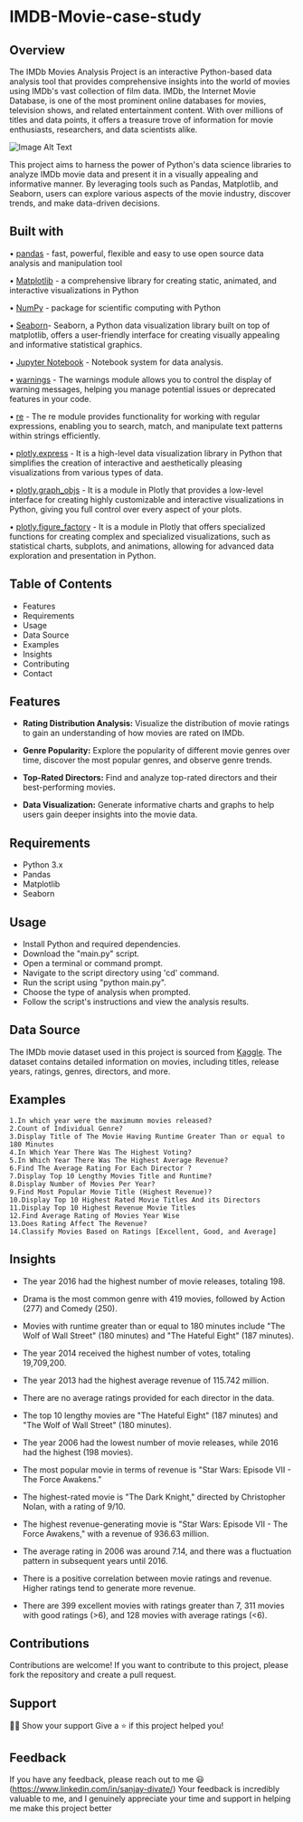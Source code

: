 # IMDB-Movie-case-study

## Overview
The IMDb Movies Analysis Project is an interactive Python-based data analysis tool that provides comprehensive insights into the world of movies using IMDb's vast collection of film data. IMDb, the Internet Movie Database, is one of the most prominent online databases for movies, television shows, and related entertainment content. With over millions of titles and data points, it offers a treasure trove of information for movie enthusiasts, researchers, and data scientists alike.

![Image Alt Text]( https://camo.githubusercontent.com/d8d719954dc473b2e7db3831d3fc7b069fa5dff347914a4e82cc4d11a108bbbc/68747470733a2f2f732e73747564696f62696e6465722e636f6d2f77702d636f6e74656e742f75706c6f6164732f323031392f30362f426573742d4d2d4e696768742d536879616d616c616e2d4d6f766965732d616e642d446972656374696e672d5374796c652d53747564696f42696e6465722e6a7067)

This project aims to harness the power of Python's data science libraries to analyze IMDb movie data and present it in a visually appealing and informative manner. By leveraging tools such as Pandas, Matplotlib, and Seaborn, users can explore various aspects of the movie industry, discover trends, and make data-driven decisions.

## Built with
•	[pandas](https://pandas.pydata.org/) - fast, powerful, flexible and easy to use open source data analysis and manipulation tool

•	[Matplotlib](https://matplotlib.org/) - a comprehensive library for creating static, animated, and interactive visualizations in Python

•	[NumPy](https://numpy.org/) - package for scientific computing with Python

•	[Seaborn](https://seaborn.pydata.org/index.html)- Seaborn, a Python data visualization library 
built on top of matplotlib, offers a user-friendly interface for creating visually appealing and informative statistical graphics.

•	[Jupyter Notebook](https://jupyter.org/) - Notebook system for data analysis.

•	[warnings](https://docs.python.org/3/library/warnings.html) - The warnings module allows you to control the display of warning messages, helping you manage potential issues or deprecated features in your code.

•	[re](https://docs.python.org/3/library/re.html) - The re module provides functionality for working with regular expressions, enabling you to search, match, and manipulate text patterns within strings efficiently.

•	[plotly.express](https://plotly.com/python/plotly-express/) - It is a high-level data visualization library in Python that simplifies the creation of interactive and aesthetically pleasing visualizations from various types of data.

•	[plotly.graph_objs](https://plotly.com/python/graph-objects/#:~:text=machine%2Dreadable%20form.-,The%20plotly.,classes%20defined%20in%20the%20plotly.) - It is a module in Plotly that provides a low-level interface for creating highly customizable and interactive visualizations in Python, giving you full control over every aspect of your plots.

•	[plotly.figure_factory](https://plotly.com/python/figure-factories/#:~:text=The%20plotly.,functionality%20gets%20added%20to%20Plotly.) - It is a module in Plotly that offers specialized functions for creating complex and specialized visualizations, such as statistical charts, subplots, and animations, allowing for advanced data exploration and presentation in Python.


## Table of Contents
- Features
- Requirements
- Usage
- Data Source
- Examples
- Insights
- Contributing
- Contact

## Features
- **Rating Distribution Analysis:** Visualize the distribution of movie ratings to gain an understanding of how movies are rated on IMDb.

- **Genre Popularity:** Explore the popularity of different movie genres over time, discover the most popular genres, and observe genre trends.

- **Top-Rated Directors:** Find and analyze top-rated directors and their best-performing movies.

- **Data Visualization:** Generate informative charts and graphs to help users gain deeper insights into the movie data.

## Requirements
- Python 3.x
- Pandas
- Matplotlib
- Seaborn

## Usage
- Install Python and required dependencies.
- Download the "main.py" script.
- Open a terminal or command prompt.
- Navigate to the script directory using 'cd' command.
- Run the script using "python main.py".
- Choose the type of analysis when prompted.
- Follow the script's instructions and view the analysis results.
## Data Source
The IMDb movie dataset used in this project is sourced from [Kaggle](https://www.kaggle.com/datasets/PromptCloudHQ/imdb-data). The dataset contains detailed information on movies, including titles, release years, ratings, genres, directors, and more.
## Examples
    1.In which year were the maximumn movies released?
    2.Count of Individual Genre?
    3.Display Title of The Movie Having Runtime Greater Than or equal to 180 Minutes
    4.In Which Year There Was The Highest Voting?
    5.In Which Year There Was The Highest Average Revenue?
    6.Find The Average Rating For Each Director ?
    7.Display Top 10 Lengthy Movies Title and Runtime?
    8.Display Number of Movies Per Year?
    9.Find Most Popular Movie Title (Highest Revenue)?
    10.Display Top 10 Highest Rated Movie Titles And its Directors
    11.Display Top 10 Highest Revenue Movie Titles
    12.Find Average Rating of Movies Year Wise
    13.Does Rating Affect The Revenue?
    14.Classify Movies Based on Ratings [Excellent, Good, and Average]

## Insights
- The year 2016 had the highest number of movie releases, totaling 198.

- Drama is the most common genre with 419 movies, followed by Action (277) and Comedy (250).

- Movies with runtime greater than or equal to 180 minutes include "The Wolf of Wall Street" (180 minutes) and "The Hateful Eight" (187 minutes).

- The year 2014 received the highest number of votes, totaling 19,709,200.

- The year 2013 had the highest average revenue of 115.742 million.

- There are no average ratings provided for each director in the data.

- The top 10 lengthy movies are "The Hateful Eight" (187 minutes) and "The Wolf of Wall Street" (180 minutes).

- The year 2006 had the lowest number of movie releases, while 2016 had the highest (198 movies).

- The most popular movie in terms of revenue is "Star Wars: Episode VII - The Force Awakens."

- The highest-rated movie is "The Dark Knight," directed by Christopher Nolan, with a rating of 9/10.

- The highest revenue-generating movie is "Star Wars: Episode VII - The Force Awakens," with a revenue of 936.63 million.

- The average rating in 2006 was around 7.14, and there was a fluctuation pattern in subsequent years until 2016.

- There is a positive correlation between movie ratings and revenue. Higher ratings tend to generate more revenue.

- There are 399 excellent movies with ratings greater than 7, 311 movies with good ratings (>6), and 128 movies with average ratings (<6).
## Contributions
Contributions are welcome! If you want to contribute to this project, please fork the repository and create a pull request.

## Support
👨‍🚀 Show your support
Give a ⭐️ if this project helped you!
## Feedback
If you have any feedback, please reach out to me 😃(https://www.linkedin.com/in/sanjay-divate/)
Your feedback is incredibly valuable to me, and I genuinely appreciate your time and support in helping me make this project better
